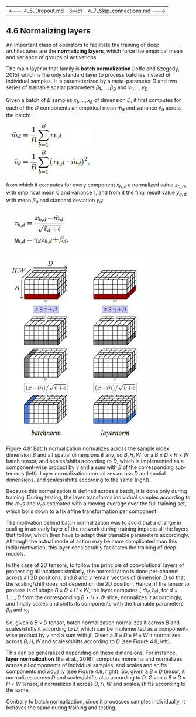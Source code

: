 |                                         |                    |                                                            |
| --------------------------------------- | ------------------ | ---------------------------------------------------------- |
| [<---   4_5_Dropout.md](4_5_Dropout.md) | [Зміст](README.md) | [4_7_Skip_connections.md    --->](4_7_Skip_connections.md) |

## 4.6    Normalizing layers

An important class of operators to facilitate the training of deep architectures are the **normalizing layers**, which force the empirical mean and variance of groups of activations.

The main layer in that family is **batch normalization** [Ioffe and Szegedy, 2015] which is the only standard layer to process batches instead of individual samples. It is parameterized by a meta-parameter $D$ and two series of trainable scalar parameters $β_1,...,β_D$ and $γ_1,...,γ_D$.

Given a batch of $B$ samples $x_1,...,x_B$ of dimension $D$, it first computes for each of the $D$ components an empirical mean $\hat{m}_d$ and variance $\hat{v}_d$ across the batch:

![image-20230618153938801](media1/image-20230618153938801.png)

from which it computes for every component $x_{b,d}$ a normalized value $z_{b,d}$, with empirical mean 0 and variance 1, and from it the final result value $y_{b,d}$ with mean $β_d$ and standard deviation $γ_d$:

![image-20230618154121548](media1/image-20230618154121548.png)

![image-20230618154145445](media1/image-20230618154145445.png)

Figure 4.8: Batch normalization normalizes across the sample index dimension $B$ and all spatial dimensions if any, so $B,H,W$ for a $B×D×H×W$ batch tensor, and scales/shifts according to $D$, which is implemented as a component-wise product by $γ$ and a sum with $β$ of the corresponding sub-tensors (left). Layer normalization normalizes across $D$ and spatial dimensions, and scales/shifts according to the same (right).

Because this normalization is defined across a batch, it is done only during training. During testing, the layer transforms individual samples according to the $\hat{m}_d$s and $\hat{v}_d$s estimated with a moving average over the full training set, which boils down to a fix affine transformation per component.

The motivation behind batch normalization was to avoid that a change in scaling in an early layer of the network during training impacts all the layers that follow, which then have to adapt their trainable parameters accordingly. Although the actual mode of action may be more complicated than this initial motivation, this layer considerably facilitates the training of deep models.

In the case of 2D tensors, to follow the principle of convolutional layers of processing all locations similarly, the normalization is done per-channel across all 2D positions, and $β$ and $γ$ remain vectors of dimension $D$ so that the scaling/shift does not depend on the 2D position. Hence, if the tensor to process is of shape $B×D×H×W$, the layer computes ( $\hat{m}_d$,$\hat{v}_d$), for $d=1,...,D$ from the corresponding $B×H×W$ slice, normalizes it accordingly, and finally scales and shifts its components with the trainable parameters $β_d$ and $γ_d$.

So, given a $B×D$ tensor, batch normalization normalizes it across $B$ and scales/shifts it according to $D$, which can be implemented as a component-wise product by $γ$ and a sum with $β$. Given a $B×D×H×W$ it normalizes across $B,H,W$ and scales/shifts according to $D$ (see Figure 4.8, left).

This can be generalized depending on these dimensions. For instance, **layer normalization** [Ba
et al., 2016], computes moments and normalizes across all components of individual samples, and scales and shifts components individually (see Figure 4.8, right). So, given a $B×D$ tensor, it normalizes across $D$ and scales/shifts also according to $D$. Given a $B×D×H×W$ tensor, it normalizes it across $D,H,W$ and scales/shifts according to the same.

Contrary to batch normalization, since it processes samples individually, it behaves the same during training and testing.
